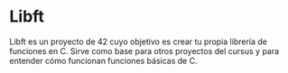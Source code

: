 # Libft
Libft es un proyecto de 42 cuyo objetivo es crear tu propia librería de funciones en C. Sirve como base para otros proyectos del cursus y para entender cómo funcionan funciones básicas de C.
